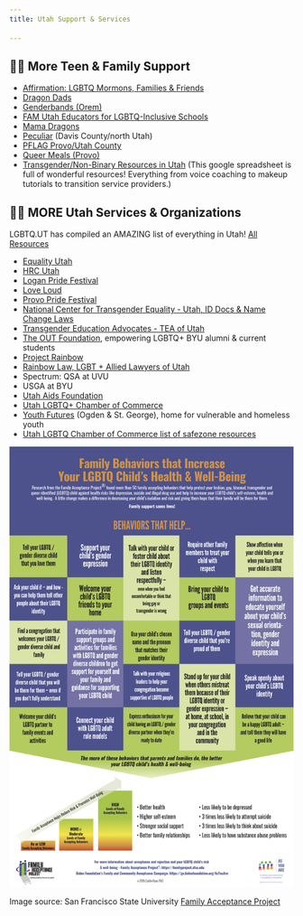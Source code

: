 ```yaml
---
title: Utah Support & Services

---
```


## 🏳️‍🌈 More Teen & Family Support 

- [Affirmation: LGBTQ Mormons, Families & Friends](https://affirmation.org)
- [Dragon Dads](https://www.facebook.com/DragonDads/)  
- [Genderbands (Orem)](https://www.genderbands.org)  
- [FAM Utah Educators for LGBTQ-Inclusive Schools](https://utahfam.org) 
- [Mama Dragons](https://mamadragons.org) 
- [Peculiar](https://www.thepeculiar.org) (Davis County/north Utah) 
- [PFLAG Provo/Utah County](https://pflag.org/chapter/pflag-provoutah-county)
- [Queer Meals (Provo)](http://queermeals.com)  
- [Transgender/Non-Binary Resources in Utah](https://docs.google.com/spreadsheets/d/1kQYuPvZt4YCQhYqsrXIZ3JsT3K5gAqNxfnf-hfjgPlA/edit#gid=1608475125) (This google spreadsheet is full of wonderful resources! Everything from voice coaching to makeup tutorials to transition service providers.)


## 🏳️‍🌈 MORE Utah Services & Organizations  

LGBTQ.UT has compiled an AMAZING list of everything in Utah! [All Resources](https://lgbtqut.com/dl/ewAiAHQAIgA6ADAALAAiAHMAIgA6ACIAbQBlAG4AdQAtADcAMAA3ADYAMAA4ADQAOAAtADcANwBmAGUALQA0ADMAYQA2AC0AOAA4AGYAMAAtAGMAMAA2AGEANwBiAGYAMABlADMAOAA0AC0AYwBiADAAZgA5AGEANwBmAGEAMgA3AGEAMwA4ADAAYwAxAGYAOABmADEAOQA1AGMAMgBhADAANwBiADIAOQA4ACIALAAiAHIAIgA6ACIAYQAuAEYALgBKAEoAZgBsAEsAUgBoAFcAUQAzAC4AaAB3AFEAYwBBAEQAWgBBACIALAAiAG4AIgA6ACIAQQBsAGwAIABSAGUAcwBvAHUAcgBjAGUAcwAiAH0A/full) 

- [Equality Utah](www.equalityutah.org)
- [HRC Utah](www.hrcutah.org)
- [Logan Pride Festival](https://www.facebook.com/loganprideUT/)
- [Love Loud](https://loveloudfest.com/foundation)
- [Provo Pride Festival](https://www.provopride.org)
- [National Center for Transgender Equality - Utah, ID Docs & Name Change Laws](https://transequality.org/documents/state/utah)
- [Transgender Education Advocates - TEA of Utah](http://www.teaofutah.org)
- [The OUT Foundation](https://www.theout.foundation), empowering LGBTQ+ BYU alumni & current students 
- [Project Rainbow](https://www.projectrainbowutah.org) 
- [Rainbow Law, LGBT + Allied Lawyers of Utah](http://www.lgbtutahlawyers.com/directory)
- Spectrum: QSA at UVU
- USGA at BYU 
- [Utah Aids Foundation](http://www.utahaids.org)
- [Utah LGBTQ+ Chamber of Commerce](https://www.utahgaychamber.com)
- [Youth Futures](https://www.youthfuturesutah.org) (Ogden & St. George), home for vulnerable and homeless youth 
- [Utah LGBTQ Chamber of Commerce list of safezone resources](https://www.utahlgbtqchamber.org/lgbtq-safezone-resources/) 



![Image source: San Francisco State University Family Acceptance Project](/files/Acceptance_Poster_website.jpg)

Image source: San Francisco State University [Family Acceptance Project](https://familyproject.sfsu.edu)
